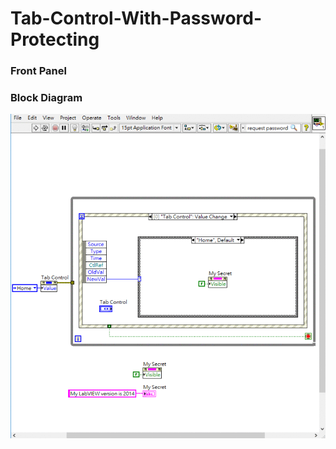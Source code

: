 # Tab-Control-With-Password-Protecting
### Front Panel


### Block Diagram
![Block Diagram](https://github.com/Offliners/LabVIEW_projects/blob/master/Medium/Tab-Control-With-Password-Protecting/Tab-Control-With-Password-Protecting%20Block%20Diagram.gif)
